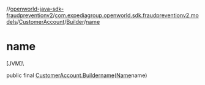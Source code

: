//[openworld-java-sdk-fraudpreventionv2](../../../../index.md)/[com.expediagroup.openworld.sdk.fraudpreventionv2.models](../../index.md)/[CustomerAccount](../index.md)/[Builder](index.md)/[name](name.md)

# name

[JVM]\

public final [CustomerAccount.Builder](index.md)[name](name.md)([Name](../../-name/index.md)name)
